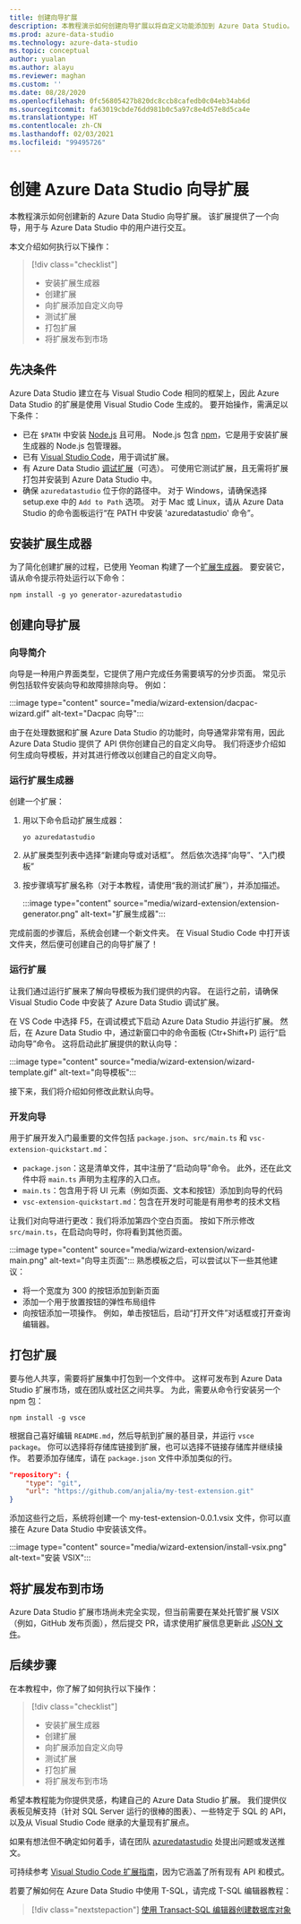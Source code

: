 ```yaml
---
title: 创建向导扩展
description: 本教程演示如何创建向导扩展以将自定义功能添加到 Azure Data Studio。
ms.prod: azure-data-studio
ms.technology: azure-data-studio
ms.topic: conceptual
author: yualan
ms.author: alayu
ms.reviewer: maghan
ms.custom: ''
ms.date: 08/28/2020
ms.openlocfilehash: 0fc56805427b820dc8ccb8cafedb0c04eb34ab6d
ms.sourcegitcommit: fa63019cbde76dd981b0c5a97c8e4d57e8d5ca4e
ms.translationtype: HT
ms.contentlocale: zh-CN
ms.lasthandoff: 02/03/2021
ms.locfileid: "99495726"
---
```

# <a name="create-an-azure-data-studio-wizard-extension"></a>创建 Azure Data Studio 向导扩展

本教程演示如何创建新的 Azure Data Studio 向导扩展。 该扩展提供了一个向导，用于与 Azure Data Studio 中的用户进行交互。

本文介绍如何执行以下操作：
> [!div class="checklist"]
> - 安装扩展生成器
> - 创建扩展
> - 向扩展添加自定义向导
> - 测试扩展
> - 打包扩展
> - 将扩展发布到市场

## <a name="prerequisites"></a>先决条件

Azure Data Studio 建立在与 Visual Studio Code 相同的框架上，因此 Azure Data Studio 的扩展是使用 Visual Studio Code 生成的。 要开始操作，需满足以下条件：

- 已在 `$PATH` 中安装 [Node.js](https://nodejs.org) 且可用。 Node.js 包含 [npm](https://www.npmjs.com/)，它是用于安装扩展生成器的 Node.js 包管理器。
- 已有 [Visual Studio Code](https://code.visualstudio.com)，用于调试扩展。
- 有 Azure Data Studio [调试扩展](https://marketplace.visualstudio.com/items?itemName=ms-mssql.sqlops-debug)（可选）。 可使用它测试扩展，且无需将扩展打包并安装到 Azure Data Studio 中。
- 确保 `azuredatastudio` 位于你的路径中。 对于 Windows，请确保选择 setup.exe 中的 `Add to Path` 选项。 对于 Mac 或 Linux，请从 Azure Data Studio 的命令面板运行“在 PATH 中安装 'azuredatastudio' 命令”。

## <a name="install-the-extension-generator"></a>安装扩展生成器

为了简化创建扩展的过程，已使用 Yeoman 构建了一个[扩展生成器](https://code.visualstudio.com/docs/extensions/yocode)。 要安装它，请从命令提示符处运行以下命令：

```console
npm install -g yo generator-azuredatastudio
```

## <a name="create-your-wizard-extension"></a>创建向导扩展

### <a name="introduction-to-wizards"></a>向导简介

向导是一种用户界面类型，它提供了用户完成任务需要填写的分步页面。 常见示例包括软件安装向导和故障排除向导。 例如：

:::image type="content" source="media/wizard-extension/dacpac-wizard.gif" alt-text="Dacpac 向导":::

由于在处理数据和扩展 Azure Data Studio 的功能时，向导通常非常有用，因此 Azure Data Studio 提供了 API 供你创建自己的自定义向导。 我们将逐步介绍如何生成向导模板，并对其进行修改以创建自己的自定义向导。

### <a name="run-the-extension-generator"></a>运行扩展生成器

创建一个扩展：

1. 用以下命令启动扩展生成器：

   `yo azuredatastudio`

2. 从扩展类型列表中选择“新建向导或对话框”。 然后依次选择“向导”、“入门模板” 

3. 按步骤填写扩展名称（对于本教程，请使用“我的测试扩展”），并添加描述。

    :::image type="content" source="media/wizard-extension/extension-generator.png" alt-text="扩展生成器":::

完成前面的步骤后，系统会创建一个新文件夹。 在 Visual Studio Code 中打开该文件夹，然后便可创建自己的向导扩展了！

### <a name="run-the-extension"></a>运行扩展

让我们通过运行扩展来了解向导模板为我们提供的内容。 在运行之前，请确保 Visual Studio Code 中安装了 Azure Data Studio 调试扩展。

在 VS Code 中选择 F5，在调试模式下启动 Azure Data Studio 并运行扩展。 然后，在 Azure Data Studio 中，通过新窗口中的命令面板 (Ctr+Shift+P) 运行“启动向导”命令。 这将启动此扩展提供的默认向导：

:::image type="content" source="media/wizard-extension/wizard-template.gif" alt-text="向导模板":::

接下来，我们将介绍如何修改此默认向导。

### <a name="develop-the-wizard"></a>开发向导

用于扩展开发入门最重要的文件包括 `package.json`、`src/main.ts` 和 `vsc-extension-quickstart.md`：

- `package.json`：这是清单文件，其中注册了“启动向导”命令。 此外，还在此文件中将 `main.ts` 声明为主程序的入口点。
- `main.ts`：包含用于将 UI 元素（例如页面、文本和按钮）添加到向导的代码
- `vsc-extension-quickstart.md`：包含在开发时可能是有用参考的技术文档

让我们对向导进行更改：我们将添加第四个空白页面。 按如下所示修改 `src/main.ts`，在启动向导时，你将看到其他页面。

:::image type="content" source="media/wizard-extension/wizard-main.png" alt-text="向导主页面":::
熟悉模板之后，可以尝试以下一些其他建议：

- 将一个宽度为 300 的按钮添加到新页面
- 添加一个用于放置按钮的弹性布局组件
- 向按钮添加一项操作。 例如，单击按钮后，启动“打开文件”对话框或打开查询编辑器。

## <a name="package-your-extension"></a>打包扩展

要与他人共享，需要将扩展集中打包到一个文件中。 这样可发布到 Azure Data Studio 扩展市场，或在团队或社区之间共享。 为此，需要从命令行安装另一个 npm 包：

```console
npm install -g vsce
```

根据自己喜好编辑 `README.md`，然后导航到扩展的基目录，并运行 `vsce package`。 你可以选择将存储库链接到扩展，也可以选择不链接存储库并继续操作。 若要添加存储库，请在 `package.json` 文件中添加类似的行。

```json
"repository": {
    "type": "git",
    "url": "https://github.com/anjalia/my-test-extension.git"
}
```

添加这些行之后，系统将创建一个 my-test-extension-0.0.1.vsix 文件，你可以直接在 Azure Data Studio 中安装该文件。

:::image type="content" source="media/wizard-extension/install-vsix.png" alt-text="安装 VSIX":::

## <a name="publish-your-extension-to-the-marketplace"></a>将扩展发布到市场

Azure Data Studio 扩展市场尚未完全实现，但当前需要在某处托管扩展 VSIX（例如，GitHub 发布页面），然后提交 PR，请求使用扩展信息更新此 [JSON 文件](https://github.com/Microsoft/azuredatastudio/blob/release/extensions/extensionsGallery.json)。

## <a name="next-steps"></a>后续步骤

在本教程中，你了解了如何执行以下操作：
> [!div class="checklist"]
> - 安装扩展生成器
> - 创建扩展
> - 向扩展添加自定义向导
> - 测试扩展
> - 打包扩展
> - 将扩展发布到市场

希望本教程能为你提供灵感，构建自己的 Azure Data Studio 扩展。 我们提供仪表板见解支持（针对 SQL Server 运行的很棒的图表）、一些特定于 SQL 的 API，以及从 Visual Studio Code 继承的大量现有扩展点。

如果有想法但不确定如何着手，请在团队 [azuredatastudio](https://twitter.com/azuredatastudio) 处提出问题或发送推文。

可持续参考 [Visual Studio Code 扩展指南](https://code.visualstudio.com/docs/extensions/overview)，因为它涵盖了所有现有 API 和模式。

若要了解如何在 Azure Data Studio 中使用 T-SQL，请完成 T-SQL 编辑器教程：

> [!div class="nextstepaction"]
> [使用 Transact-SQL 编辑器创建数据库对象](../tutorial-sql-editor.md)
